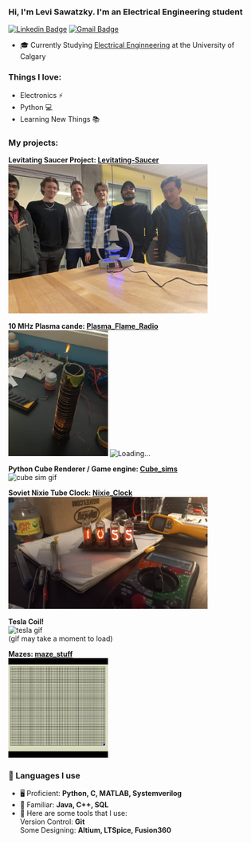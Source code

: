 
<!-- <h3> Hi, I'm Levi Sawatzky 👋</h3> -->
### Hi, I'm Levi Sawatzky. I'm an Electrical Engineering student
[![Linkedin Badge](https://img.shields.io/badge/-Levi_Sawatzky-blue?style=flat-square&logo=Linkedin&logoColor=white&link=https://www.linkedin.com/in/levi-sawatzky-14b0a3234/)](https://www.linkedin.com/in/levi-sawatzky-14b0a3234/)
[![Gmail Badge](https://img.shields.io/badge/-levisawatz@gmail.com-c14438?style=flat-square&logo=Gmail&logoColor=white&link=mailto:levisawatz@gmail.com)](mailto:levisawatz@gmail.com) 

- 🎓 Currently Studying <a href="https://schulich.ucalgary.ca/electrical-software/">Electrical Enginneering</a> at the University of Calgary


### Things I love:

- Electronics ⚡
- Python  💻
- Learning New Things 📚

### My projects:  
**Levitating Saucer Project: <a href="https://github.com/levisawatz/Levitating-Saucer/">Levitating-Saucer</a>**  
<img src="https://github.com/levisawatz/Levitating-Saucer/blob/main/images/the%20saucer%20team.jpg" alt="saucer image" width="400"/>


**10 MHz Plasma cande: <a href="https://github.com/levisawatz/Plasma_Flame_Radio">Plasma_Flame_Radio</a>**  
<picture>
  <img src="https://github.com/levisawatz/Plasma_Flame_Radio/blob/main/Media/plasma%20candle%20yellow.png" alt="Loading..." width="200"/>
</picture>
 <img src="https://github.com/levisawatz/Plasma_Flame_Radio/blob/main/Media/V2%20PCB.jpg" alt="Loading..." width="200"/>
</picture>


**Python Cube Renderer / Game engine: <a href="https://github.com/levisawatz/Cube_sims/">Cube_sims</a>**  
<img src="https://github.com/levisawatz/Cube_sims/blob/main/screenshots/cubes-cropped.gif" alt="cube sim gif" width="400"/>

**Soviet Nixie Tube Clock: <a href="https://github.com/levisawatz/Nixie_Clock/">Nixie_Clock</a>**  
<img src="https://github.com/levisawatz/Nixie_Clock/blob/main/images/nixie clock.jpg" alt="clock image" width="400"/>

**Tesla Coil!**  
<img src="https://github.com/levisawatz/Levitating-Saucer/blob/main/images/tesla_big_secondary2.gif" alt="tesla gif" width="300"/>  
(gif may take a moment to load)  

**Mazes: <a href="https://github.com/levisawatz/maze_stuff/">maze_stuff</a>**  
<img src="https://github.com/levisawatz/maze_stuff/blob/main/images/mazegrid.gif" alt="maze gif" width="200"/>

### 💬 Languages I use

 - 🖥 Proficient:
    **Python, C, MATLAB, Systemverilog**
 - 💭 Familiar:
    **Java, C++, SQL**
 - 🔨 Here are some tools that I use:
    <br>
    Version Control: **Git**
    <br>
    Some Designing: **Altium, LTSpice, Fusion360**
    <br>
    
 
